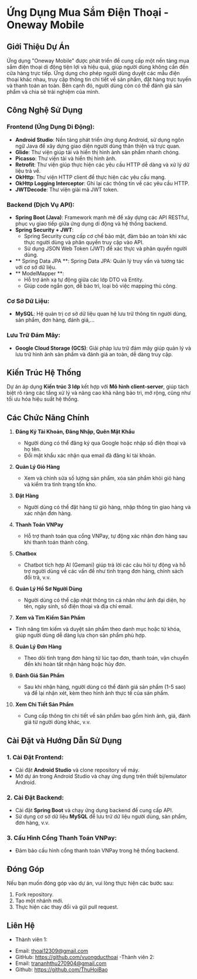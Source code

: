 # Ứng Dụng Mua Sắm Điện Thoại - Oneway Mobile

## Giới Thiệu Dự Án
Ứng dụng "Oneway Mobile" được phát triển để cung cấp một nền tảng mua sắm điện thoại di động tiện lợi và hiệu quả, giúp người dùng không cần đến cửa hàng trực tiếp. Ứng dụng cho phép người dùng duyệt các mẫu điện thoại khác nhau, truy cập thông tin chi tiết về sản phẩm, đặt hàng trực tuyến và thanh toán an toàn. Bên cạnh đó, người dùng còn có thể đánh giá sản phẩm và chia sẻ trải nghiệm của mình.

## Công Nghệ Sử Dụng
### Frontend (Ứng Dụng Di Động):
- **Android Studio**: Nền tảng phát triển ứng dụng Android, sử dụng ngôn ngữ Java để xây dựng giao diện người dùng thân thiện và trực quan.
- **Glide**: Thư viện giúp tải và hiển thị hình ảnh sản phẩm nhanh chóng.
- **Picasso**: Thư viện tải và hiển thị hình ảnh.
- **Retrofit**: Thư viện giúp thực hiện các yêu cầu HTTP dễ dàng và xử lý dữ liệu trả về.
- **OkHttp**: Thư viện HTTP client để thực hiện các yêu cầu mạng.
- **OkHttp Logging Interceptor**: Ghi lại các thông tin về các yêu cầu HTTP.
- **JWTDecode**: Thư viện giải mã JWT token.
### Backend (Dịch Vụ API):
- **Spring Boot (Java)**: Framework mạnh mẽ để xây dựng các API RESTful, phục vụ giao tiếp giữa ứng dụng di động và hệ thống backend.
- **Spring Security + JWT**:
     +  Spring Security cung cấp cơ chế bảo mật, đảm bảo an toàn khi xác thực người dùng và phân quyền truy cập vào API.
     +  Sử dụng JSON Web Token (JWT) để xác thực và phân quyền người dùng.
- ** Spring Data JPA **: Spring Data JPA: Quản lý truy vấn và tương tác với cơ sở dữ liệu.                        
- ** ModelMapper **:
    + Hỗ trợ ánh xạ tự động giữa các lớp DTO và Entity.
    + Giúp code ngắn gọn, dễ bảo trì, loại bỏ việc mapping thủ công.
### Cơ Sở Dữ Liệu:
- **MySQL**: Hệ quản trị cơ sở dữ liệu quan hệ lưu trữ thông tin người dùng, sản phẩm, đơn hàng, đánh giá,...

### Lưu Trữ Đám Mây:
- **Google Cloud Storage (GCS)**: Giải pháp lưu trữ đám mây giúp quản lý và lưu trữ hình ảnh sản phẩm và đánh giá an toàn, dễ dàng truy cập.

## Kiến Trúc Hệ Thống
Dự án áp dụng **Kiến trúc 3 lớp** kết hợp với **Mô hình client-server**, giúp tách biệt rõ ràng các tầng xử lý và nâng cao khả năng bảo trì, mở rộng, cũng như tối ưu hóa hiệu suất hệ thống.

## Các Chức Năng Chính
1. **Đăng Ký Tài Khoản, Đăng Nhập, Quên Mật Khẩu**
   - Người dùng có thể đăng ký qua Google hoặc nhập số điện thoại và họ tên.
   - Đổi mật khẩu xác nhận qua email đã đăng kí tài khoản.
   
2. **Quản Lý Giỏ Hàng**
   - Xem và chỉnh sửa số lượng sản phẩm, xóa sản phẩm khỏi giỏ hàng và kiểm tra tình trạng tồn kho.

3. **Đặt Hàng**
   - Người dùng có thể đặt hàng từ giỏ hàng, nhập thông tin giao hàng và xác nhận đơn hàng.

4. **Thanh Toán VNPay**
   - Hỗ trợ thanh toán qua cổng VNPay, tự động xác nhận đơn hàng sau khi thanh toán thành công.

5. **Chatbox**
   - Chatbot tích hợp AI (Gemani) giúp trả lời các câu hỏi tự động và hỗ trợ người dùng về các vấn đề như tình trạng đơn hàng, chính sách đổi trả, v.v.

6. **Quản Lý Hồ Sơ Người Dùng**
   - Người dùng có thể cập nhật thông tin cá nhân như ảnh đại diện, họ tên, ngày sinh, số điện thoại và địa chỉ email.

7. **Xem và Tìm Kiếm Sản Phẩm**
- Tính năng tìm kiếm và duyệt sản phẩm theo danh mục hoặc từ khóa, giúp người dùng dễ dàng lựa chọn sản phẩm phù hợp.

8. **Quản Lý Đơn Hàng**
   - Theo dõi tình trạng đơn hàng từ lúc tạo đơn, thanh toán, vận chuyển đến khi hoàn tất nhận hàng hoặc hủy đơn.

9. **Đánh Giá Sản Phẩm**
   - Sau khi nhận hàng, người dùng có thể đánh giá sản phẩm (1-5 sao) và để lại nhận xét, kèm theo hình ảnh thực tế của sản phẩm.

10. **Xem Chi Tiết Sản Phẩm**
    - Cung cấp thông tin chi tiết về sản phẩm bao gồm hình ảnh, giá, đánh giá từ người dùng khác, v.v.

## Cài Đặt và Hướng Dẫn Sử Dụng
### 1. Cài Đặt Frontend:
   - Cài đặt **Android Studio** và clone repository về máy.
   - Mở dự án trong Android Studio và chạy ứng dụng trên thiết bị/emulator Android.

### 2. Cài Đặt Backend:
   - Cài đặt **Spring Boot** và chạy ứng dụng backend để cung cấp API.
   - Sử dụng cơ sở dữ liệu **MySQL** để lưu trữ dữ liệu người dùng, sản phẩm, đơn hàng, v.v.

### 3. Cấu Hình Cổng Thanh Toán VNPay:
   - Đảm bảo cấu hình cổng thanh toán VNPay trong hệ thống backend.

## Đóng Góp
Nếu bạn muốn đóng góp vào dự án, vui lòng thực hiện các bước sau:
1. Fork repository.
2. Tạo một nhánh mới.
3. Thực hiện các thay đổi và gửi pull request.

## Liên Hệ
- Thành viên 1:
 +  Email: thoai12309@gmail.com
 + GitHub: https://github.com/vuongducthoai
-Thành viên 2:
 + Email: trananhthu270904@gmail.com
 + Github: https://github.com/ThuHoiBao
